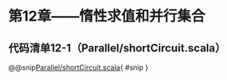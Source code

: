 # 第12章——惰性求值和并行集合

## 代码清单12-1（Parallel/shortCircuit.scala）

@@snip[Parallel/shortCircuit.scala](../../main/scala/chapter12/shortCircuit.scala){ #snip }